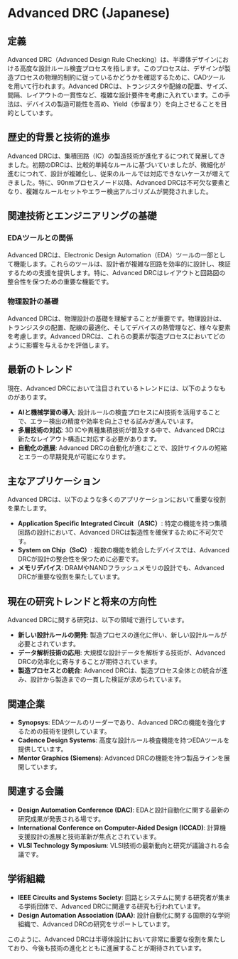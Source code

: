 # Advanced DRC (Japanese)

## 定義

Advanced DRC（Advanced Design Rule Checking）は、半導体デザインにおける高度な設計ルール検査プロセスを指します。このプロセスは、デザインが製造プロセスの物理的制約に従っているかどうかを確認するために、CADツールを用いて行われます。Advanced DRCは、トランジスタや配線の配置、サイズ、間隔、レイアウトの一貫性など、複雑な設計要件を考慮に入れています。この手法は、デバイスの製造可能性を高め、Yield（歩留まり）を向上させることを目的としています。

## 歴史的背景と技術的進歩

Advanced DRCは、集積回路（IC）の製造技術が進化するにつれて発展してきました。初期のDRCは、比較的単純なルールに基づいていましたが、微細化が進むにつれて、設計が複雑化し、従来のルールでは対応できないケースが増えてきました。特に、90nmプロセスノード以降、Advanced DRCは不可欠な要素となり、複雑なルールセットやエラー検出アルゴリズムが開発されました。

## 関連技術とエンジニアリングの基礎

### EDAツールとの関係

Advanced DRCは、Electronic Design Automation（EDA）ツールの一部として機能します。これらのツールは、設計者が複雑な回路を効率的に設計し、検証するための支援を提供します。特に、Advanced DRCはレイアウトと回路図の整合性を保つための重要な機能です。

### 物理設計の基礎

Advanced DRCは、物理設計の基礎を理解することが重要です。物理設計は、トランジスタの配置、配線の最適化、そしてデバイスの熱管理など、様々な要素を考慮します。Advanced DRCは、これらの要素が製造プロセスにおいてどのように影響を与えるかを評価します。

## 最新のトレンド

現在、Advanced DRCにおいて注目されているトレンドには、以下のようなものがあります。

- **AIと機械学習の導入**: 設計ルールの検査プロセスにAI技術を活用することで、エラー検出の精度や効率を向上させる試みが進んでいます。
- **多層技術の対応**: 3D ICや異種集積技術が普及する中で、Advanced DRCは新たなレイアウト構造に対応する必要があります。
- **自動化の進展**: Advanced DRCの自動化が進むことで、設計サイクルの短縮とエラーの早期発見が可能になります。

## 主なアプリケーション

Advanced DRCは、以下のような多くのアプリケーションにおいて重要な役割を果たします。

- **Application Specific Integrated Circuit（ASIC）**: 特定の機能を持つ集積回路の設計において、Advanced DRCは製造性を確保するために不可欠です。
- **System on Chip（SoC）**: 複数の機能を統合したデバイスでは、Advanced DRCが設計の整合性を保つために必要です。
- **メモリデバイス**: DRAMやNANDフラッシュメモリの設計でも、Advanced DRCが重要な役割を果たしています。

## 現在の研究トレンドと将来の方向性

Advanced DRCに関する研究は、以下の領域で進行しています。

- **新しい設計ルールの開発**: 製造プロセスの進化に伴い、新しい設計ルールが必要とされています。
- **データ解析技術の応用**: 大規模な設計データを解析する技術が、Advanced DRCの効率化に寄与することが期待されています。
- **製造プロセスとの統合**: Advanced DRCは、製造プロセス全体との統合が進み、設計から製造までの一貫した検証が求められています。

## 関連企業

- **Synopsys**: EDAツールのリーダーであり、Advanced DRCの機能を強化するための技術を提供しています。
- **Cadence Design Systems**: 高度な設計ルール検査機能を持つEDAツールを提供しています。
- **Mentor Graphics (Siemens)**: Advanced DRCの機能を持つ製品ラインを展開しています。

## 関連する会議

- **Design Automation Conference (DAC)**: EDAと設計自動化に関する最新の研究成果が発表される場です。
- **International Conference on Computer-Aided Design (ICCAD)**: 計算機支援設計の進展と技術革新が焦点とされています。
- **VLSI Technology Symposium**: VLSI技術の最新動向と研究が議論される会議です。

## 学術組織

- **IEEE Circuits and Systems Society**: 回路とシステムに関する研究者が集まる学術団体で、Advanced DRCに関連する研究も行われています。
- **Design Automation Association (DAA)**: 設計自動化に関する国際的な学術組織で、Advanced DRCの研究をサポートしています。

このように、Advanced DRCは半導体設計において非常に重要な役割を果たしており、今後も技術の進化とともに進展することが期待されています。